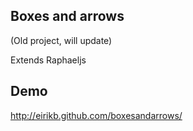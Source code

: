 Boxes and arrows
-
(Old project, will update)  
  
Extends Raphaeljs

Demo
-
http://eirikb.github.com/boxesandarrows/
